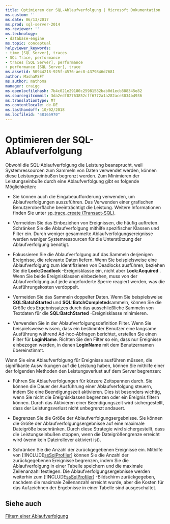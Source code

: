 ```yaml
---
title: Optimieren der SQL-Ablaufverfolgung | Microsoft Dokumentation
ms.custom: ''
ms.date: 06/13/2017
ms.prod: sql-server-2014
ms.reviewer: ''
ms.technology:
- database-engine
ms.topic: conceptual
helpviewer_keywords:
- time [SQL Server], traces
- SQL Trace, performance
- traces [SQL Server], performance
- performance [SQL Server], trace
ms.assetid: 50944218-925f-4576-aec8-4379846d7681
author: MashaMSFT
ms.author: mathoma
manager: craigg
ms.openlocfilehash: 7b4c021e29180c25981582bab0d1ecb888345e82
ms.sourcegitcommit: 3da2edf82763852cff6772a1a282ace3034b4936
ms.translationtype: MT
ms.contentlocale: de-DE
ms.lasthandoff: 10/02/2018
ms.locfileid: "48165970"
---
```

# <a name="optimize-sql-trace"></a>Optimieren der SQL-Ablaufverfolgung
  Obwohl die SQL-Ablaufverfolgung die Leistung beansprucht, weil Systemressourcen zum Sammeln von Daten verwendet werden, können diese Leistungseinbußen begrenzt werden. Zum Minimieren der Leistungseinbuße durch eine Ablaufverfolgung gibt es folgende Möglichkeiten:  
  
-   Sie können auch die Eingabeaufforderung verwenden, um Ablaufverfolgungen auszuführen. Das Verwenden einer grafischen Benutzeroberfläche beeinträchtigt die Leistung. Weitere Informationen finden Sie unter [sp_trace_create &#40;Transact-SQL&#41;](/sql/relational-databases/system-stored-procedures/sp-trace-create-transact-sql).  
  
-   Vermeiden Sie das Einbeziehen von Ereignissen, die häufig auftreten. Schränken Sie die Ablaufverfolgung mithilfe spezifischer Klassen und Filter ein. Durch weniger gesammelte Ablaufverfolgungsereignisse werden weniger Systemressourcen für die Unterstützung der Ablaufverfolgung benötigt.  
  
-   Fokussieren Sie die Ablaufverfolgung auf das Sammeln derjenigen Ereignisse, die relevante Daten liefern. Wenn Sie beispielsweise eine Ablaufverfolgung zum Identifizieren von Deadlocks ausführen, beziehen Sie die **Lock:Deadlock** -Ereignisklasse ein, nicht aber **Lock:Acquired** . Wenn Sie beide Ereignisklassen einbeziehen, muss von der Ablaufverfolgung auf jede angeforderte Sperre reagiert werden, was die Ausführungskosten verdoppelt.  
  
-   Vermeiden Sie das Sammeln doppelter Daten. Wenn Sie beispielsweise **SQL:BatchStarted** und **SQL:BatchCompleted**sammeln, können Sie die Größe des Ergebnissatzes durch das ausschließliche Sammeln von Textdaten für die **SQL:BatchStarted** -Ereignisklasse minimieren.  
  
-   Verwenden Sie in der Ablaufverfolgungsdefinition Filter. Wenn Sie beispielsweise wissen, dass ein bestimmter Benutzer eine langsame Ausführung während Ad-hoc-Abfragen berichtet, erstellen Sie einen Filter für **LoginName**. Richten Sie den Filter so ein, dass nur Ereignisse einbezogen werden, in denen **LoginName** mit dem Benutzernamen übereinstimmt.  
  
 Wenn Sie eine Ablaufverfolgung für Ereignisse ausführen müssen, die signifikante Auswirkungen auf die Leistung haben, können Sie mithilfe einer der folgenden Methoden den Leistungsverlust auf dem Server begrenzen:  
  
-   Führen Sie Ablaufverfolgungen für kürzere Zeitspannen durch. Sie können die Dauer der Ausführung einer Ablaufverfolgung steuern, indem Sie eine Beendigungszeit aktivieren. Dies ist besonders wichtig, wenn Sie nicht die Ereignisklassen begrenzen oder ein Ereignis filtern können. Durch das Aktivieren einer Beendigungszeit wird sichergestellt, dass der Leistungsverlust nicht unbegrenzt andauert.  
  
-   Begrenzen Sie die Größe der Ablaufverfolgungsergebnisse. Sie können die Größe der Ablaufverfolgungsergebnisse auf eine maximale Dateigröße beschränken. Durch diese Strategie wird sichergestellt, dass die Leistungseinbußen stoppen, wenn die Dateigrößengrenze erreicht wird (wenn kein Dateirollover aktiviert ist).  
  
-   Schränken Sie die Anzahl der zurückgegebenen Ereignisse ein. Mithilfe von [!INCLUDE[ssSqlProfiler](../../../includes/sssqlprofiler-md.md)] können Sie die Anzahl der zurückgegebenen Ereignisse begrenzen, indem Sie die Ablaufverfolgung in einer Tabelle speichern und die maximale Zeilenanzahl festlegen. Die Ablaufverfolgungsergebnisse werden weiterhin zum [!INCLUDE[ssSqlProfiler](../../../includes/sssqlprofiler-md.md)] -Bildschirm zurückgegeben, nachdem die maximale Zeilenanzahl erreicht wurde, aber die Kosten für das Aufzeichnen der Ergebnisse in einer Tabelle sind ausgeschaltet.  
  
## <a name="see-also"></a>Siehe auch  
 [Filtern einer Ablaufverfolgung](../sql-trace/filter-a-trace.md)  
  
  
